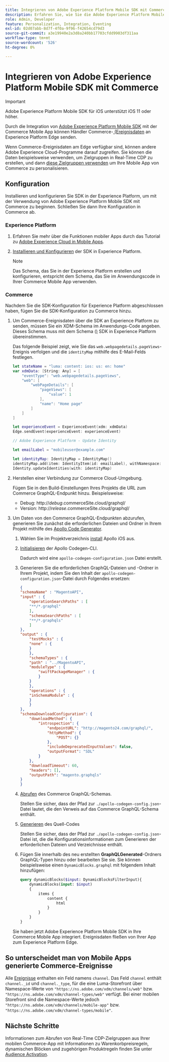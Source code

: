 ```yaml
---
title: Integrieren von Adobe Experience Platform Mobile SDK mit Commerce
description: Erfahren Sie, wie Sie die Adobe Experience Platform Mobile SDK mit Ihrer Headless- oder benutzerdefinierten Commerce-Storefront verwenden.
role: Admin, Developer
feature: Personalization, Integration, Eventing
exl-id: 02d07abb-8d7f-4f0a-9f96-f42654cd79d3
source-git-commit: a3e19940e2a3d8a240bb17703cfdd9903df311aa
workflow-type: tm+mt
source-wordcount: '526'
ht-degree: 0%

---
```


# Integrieren von Adobe Experience Platform Mobile SDK mit Commerce

>[!IMPORTANT]
>
>Adobe Experience Platform Mobile SDK für iOS unterstützt iOS 11 oder höher.

Durch die Integration von [Adobe Experience Platform Mobile SDK](https://developer.adobe.com/client-sdks/home/) mit der Commerce Mobile App können Händler Commerce-[&#x200B; (Ereignisdaten](events.md) an Experience Platform Edge senden.

Wenn Commerce-Ereignisdaten am Edge verfügbar sind, können andere Adobe Experience Cloud-Programme darauf zugreifen. Sie können die Daten beispielsweise verwenden, um Zielgruppen in Real-Time CDP zu erstellen, und dann [diese Zielgruppen verwenden](https://experienceleague.adobe.com/docs/commerce-admin/customers/audience-activation.html?lang=de) um Ihre Mobile App von Commerce zu personalisieren.

## Konfiguration

Installieren und konfigurieren Sie SDK in der Experience Platform, um mit der Verwendung von Adobe Experience Platform Mobile SDK mit Commerce zu beginnen. Schließen Sie dann Ihre Konfiguration in Commerce ab.

### Experience Platform

1. Erfahren Sie mehr über die Funktionen mobiler Apps durch das Tutorial zu [Adobe Experience Cloud in Mobile Apps](https://experienceleague.adobe.com/docs/platform-learn/implement-mobile-sdk/overview.html?lang=de).

1. [Installieren und Konfigurieren](https://developer.adobe.com/client-sdks/documentation/getting-started/) der SDK in Experience Platform.

   >[!NOTE]
   >
   >Das Schema, das Sie in der Experience Platform erstellen und konfigurieren, entspricht dem Schema, das Sie im Anwendungscode in Ihrer Commerce Mobile App verwenden.

### Commerce

Nachdem Sie die SDK-Konfiguration für Experience Platform abgeschlossen haben, fügen Sie die SDK-Konfiguration zu Commerce hinzu.

1. Um Commerce-Ereignisdaten über die SDK an Experience Platform zu senden, müssen Sie ein XDM-Schema im Anwendungs-Code angeben. Dieses Schema muss mit dem Schema ([) &#x200B;](https://developer.adobe.com/client-sdks/home/getting-started/set-up-schemas-and-datasets/) SDK in Experience Platform übereinstimmen.

   Das folgende Beispiel zeigt, wie Sie das `web.webpagedetails.pageViews`-Ereignis verfolgen und die `identityMap` mithilfe des E-Mail-Felds festlegen.

   ```swift
   let stateName = "luma: content: ios: us: en: home"
   var xdmData: [String: Any] = [
       "eventType": "web.webpagedetails.pageViews",
       "web": [
           "webPageDetails": [
               "pageViews": [
                   "value": 1
               ],
               "name": "Home page"
           ]
       ]
   ]
   
   let experienceEvent = ExperienceEvent(xdm: xdmData)
   Edge.sendEvent(experienceEvent: experienceEvent)
   
   // Adobe Experience Platform - Update Identity
   
   let emailLabel = "mobileuser@example.com"
   
   let identityMap: IdentityMap = IdentityMap()
   identityMap.add(item: IdentityItem(id: emailLabel), withNamespace: "Email")
   Identity.updateIdentities(with: identityMap)
   ```

1. Herstellen einer Verbindung zur Commerce Cloud-Umgebung.

   Fügen Sie in den Build-Einstellungen Ihres Projekts die URL zum Commerce GraphQL-Endpunkt hinzu. Beispielsweise:

   - Debug: http://_debug_.commerceSite.cloud/graphql/
   - Version: http://_release_.commerceSite.cloud/graphql/

1. Um Daten von den Commerce GraphQL-Endpunkten abzurufen, generieren Sie zunächst die erforderlichen Dateien und Ordner in Ihrem Projekt mithilfe des [Apollo Code Generator](https://www.apollographql.com/docs/ios/).

   1. Wählen Sie im Projektverzeichnis [install](https://www.apollographql.com/docs/ios/get-started#1-install-the-apollo-frameworks) Apollo iOS aus.

   1. [Initialisieren](https://www.apollographql.com/docs/ios/code-generation/codegen-cli/#initialize) der Apollo Codegen-CLI.

      Dadurch wird eine `apollo-codegen-configuration.json` Datei erstellt.

   1. Generieren Sie die erforderlichen GraphQL-Dateien und -Ordner in Ihrem Projekt, indem Sie den Inhalt der `apollo-codegen-configuration.json`-Datei durch Folgendes ersetzen:

      ```json
      {
      "schemaName" : "MagentoAPI",
      "input" : {
          "operationSearchPaths" : [
          "**/*.graphql"
          ],
          "schemaSearchPaths" : [
          "**/*.graphqls"
          ]
      },
      "output" : {
          "testMocks" : {
          "none" : {
          }
          },
          "schemaTypes" : {
          "path" : "../MagentoAPI",
          "moduleType" : {
              "swiftPackageManager" : {
              }
          }
          },
          "operations" : {
          "inSchemaModule" : {
          }
          }
      },
      "schemaDownloadConfiguration": {
          "downloadMethod": {
              "introspection": {
                  "endpointURL": "http://magento24.com/graphql/",
                  "httpMethod": {
                      "POST": {}
                  },
                  "includeDeprecatedInputValues": false,
                  "outputFormat": "SDL"
              }
          },
          "downloadTimeout": 60,
          "headers": [],
          "outputPath": "magento.graphqls"
      }
      }
      ```

   1. [Abrufen](https://www.apollographql.com/docs/ios/code-generation/codegen-cli/#fetch-schema) des Commerce GraphQL-Schemas.

      Stellen Sie sicher, dass der Pfad zur `./apollo-codegen-config.json`-Datei lautet, die den Verweis auf das Commerce GraphQL-Schema enthält.

   1. [Generieren](https://www.apollographql.com/docs/ios/code-generation/codegen-cli/#generate) des Quell-Codes

      Stellen Sie sicher, dass der Pfad zur `./apollo-codegen-config.json`-Datei ist, die die Konfigurationsinformationen zum Generieren der erforderlichen Dateien und Verzeichnisse enthält.

   1. Fügen Sie innerhalb des neu erstellten **GraphQLGenerated**-Ordners GraphQL-Typen hinzu oder bearbeiten Sie sie. Sie können beispielsweise einen `DynamicBlocks.graphql` mit folgendem Inhalt hinzufügen:

      ```graphql
      query dynamicBlocks($input: DynamicBlocksFilterInput){
          dynamicBlocks(input: $input)
          {
              items {
                  content {
                      html
                  }
              }
          }
      }
      ```

   Sie haben jetzt Adobe Experience Platform Mobile SDK in Ihre Commerce Mobile App integriert. Ereignisdaten fließen von Ihrer App zum Experience Platform Edge.

## So unterscheidet man von Mobile Apps generierte Commerce-Ereignisse

Alle [Ereignisse](events.md) enthalten ein Feld namens `channel`. Das Feld `channel` enthält `channel._id` und `channel._type`, für die eine Luma-Storefront über Namespace-Werte von `"https://ns.adobe.com/xdm/channels/web"` bzw. `"https://ns.adobe.com/xdm/channel-types/web"` verfügt. Bei einer mobilen Storefront sind die Namespace-Werte jedoch `"https://ns.adobe.com/xdm/channels/mobile-app"` bzw. `"https://ns.adobe.com/xdm/channel-types/mobile"`.

## Nächste Schritte

Informationen zum Abrufen von Real-Time CDP-Zielgruppen aus Ihrer mobilen Commerce-App mit Informationen zu Warenkorbpreisregeln, dynamischen Blöcken und zugehörigen Produktregeln finden Sie unter [Audience Activation](https://experienceleague.adobe.com/docs/commerce-admin/customers/audience-activation.html?lang=de#retrieve-audiences-using-the-adobe-experience-platform-mobile-sdk).

